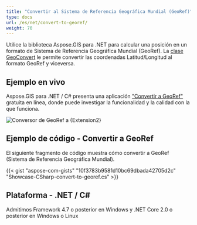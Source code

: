 ```yaml
---
title: "Convertir al Sistema de Referencia Geográfica Mundial (GeoRef)"
type: docs
url: /es/net/convert-to-georef/
weight: 70
---
```


Utilice la biblioteca Aspose.GIS para .NET para calcular una posición en un formato de Sistema de Referencia Geográfica Mundial (GeoRef). La [clase GeoConvert](https://reference.aspose.com/gis/net/aspose.gis/geoconvert) le permite convertir las coordenadas Latitud/Longitud al formato GeoRef y viceversa.

## **Ejemplo en vivo**

Aspose.GIS para .NET / C# presenta una aplicación ["Convertir a GeoRef"](https://products.aspose.app/gis/coordinates/convert-to-georef) gratuita en línea, donde puede investigar la funcionalidad y la calidad con la que funciona.

![Conversor de GeoRef a {Extension2}](coordinates.png)

## **Ejemplo de código - Convertir a GeoRef**

El siguiente fragmento de código muestra cómo convertir a GeoRef (Sistema de Referencia Geográfica Mundial).

{{< gist "aspose-com-gists" "10f3783b9581d10bc69dbada42705d2c" "Showcase-CSharp-convert-to-georef.cs" >}}

## **Plataforma - .NET / C#**

Admitimos Framework 4.7 o posterior en Windows y .NET Core 2.0 o posterior en Windows o Linux
